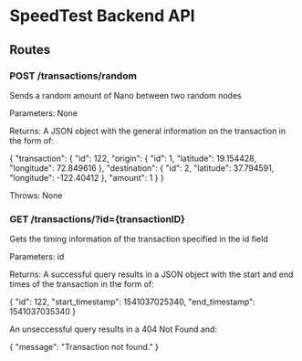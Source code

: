 # SpeedTest Backend API

## Routes

### POST /transactions/random
Sends a random amount of Nano between two random nodes 

Parameters: None

Returns: A JSON object with the general information on the transaction 
in the form of:

{
    "transaction": {
        "id": 122,
        "origin": {
            "id": 1,
            "latitude": 19.154428,
            "longitude": 72.849616
        },
        "destination": {
            "id": 2,
            "latitude": 37.794591,
            "longitude": -122.40412
        },
        "amount": 1
    }
}

Throws: None

### GET /transactions/?id={transactionID}
Gets the timing information of the transaction specified in the id field

Parameters: id

Returns: A successful query results in a JSON object with the start and end times of the transaction 
in the form of:

{
    "id": 122,
    "start_timestamp": 1541037025340,
    "end_timestamp": 1541037035340
}

An unseccessful query results in a 404 Not Found and:

{
    "message": "Transaction not found."
}